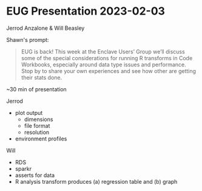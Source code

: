 EUG Presentation 2023-02-03
=================

Jerrod Anzalone & Will Beasley

Shawn's prompt: 
> EUG is back! This week at the Enclave Users’ Group we’ll discuss some of the special considerations for running R transforms in Code Workbooks, especially around data type issues and performance. Stop by to share your own experiences and see how other are getting their stats done.


~30 min of presentation

Jerrod 

* plot output 
  * dimensions
  * file format
  * resolution
* environment profiles

Will

* RDS
* sparkr
* asserts for data 
* R analysis transform produces (a) regression table and (b) graph
